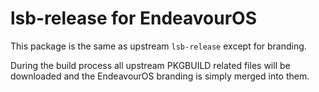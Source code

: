 # lsb-release for EndeavourOS

This package is the same as upstream `lsb-release` except for branding.

During the build process all upstream PKGBUILD related files will be downloaded and the EndeavourOS branding is simply merged into them.
